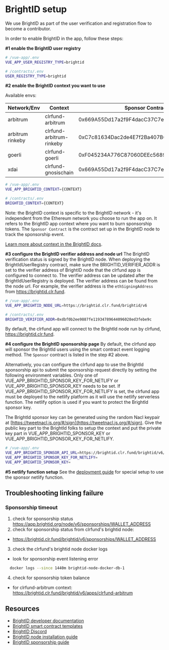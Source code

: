 # BrightID setup

We use BrightID as part of the user verification and registration flow to become a contributor.

In order to enable BrightID in the app, follow these steps:

**#1 enable the BrightID user registry**

```.sh
# /vue-app/.env
VUE_APP_USER_REGISTRY_TYPE=brightid

# /contracts/.env
USER_REGISTRY_TYPE=brightid
```

**#2 enable the BrightID context you want to use**

Available envs:

| Network/Env | Context | Sponsor Contract |
| ----------- | ------- | ---------------- |
| arbitrum | clrfund-arbitrum |0x669A55Dd17a2f9F4dacC37C7eeB5Ed3e13f474f9|
| arbitrum rinkeby | clrfund-arbitrum-rinkeby | 0xC7c81634Dac2de4E7f2Ba407B638ff003ce4534C |
| goerli | clrfund-goerli | 0xF045234A776C87060DEEc5689056455A24a59c08 |
| xdai | clrfund-gnosischain |0x669A55Dd17a2f9F4dacC37C7eeB5Ed3e13f474f9|

```.sh
# /vue-app/.env
VUE_APP_BRIGHTID_CONTEXT={CONTEXT}

# /contracts/.env
BRIGHTID_CONTEXT={CONTEXT}
```

Note: the BrightID context is specific to the BrightID network - it's independent from the Ethereum network you choose to run the app on. It refers to the BrightID app context where you want to burn sponsorship tokens.
The `Sponsor Contract` is the contract set up in the BrightID node to track the sponsorship event.


[Learn more about context in the BrightID docs](https://dev.brightid.org/docs/guides/ZG9jOjQxNTE1NDU-basic-integration).

**#3 configure the BrightID verifier address and node url**
The BrightID verification status is signed by the BrightID node. When deploying the BrightIdUserRegistry contract, make sure the BRIGHTID_VERIFIER_ADDR is set to the verifier address of BrightID node that the clrfund app is configured to connect to. The verifier address can be updated after the BrightIdUserRegistry is deployed. The verifier address can be found from the node url. For example, the verifier address is the `ethSigningAddress` from https://brightid.clr.fund.

```.sh
# /vue-app/.env
VUE_APP_BRIGHTID_NODE_URL=https://brightid.clr.fund/brightid/v6

# /contracts/.env
BRIGHTID_VERIFIER_ADDR=0xdbf0b2ee9887fe11934789644096028ed3febe9c
```

By default, the clrfund app will connect to the BrightId node run by clrfund, https://brightid.clr.fund.


**#4 configure the BrightID sponsorship page**
By default, the clrfund app will sponsor the BrightId users using the smart contract event logging method. The `Sponsor` contract is listed in the step #2 above.

Alternatively, you can configure the clrfund app to use the BrightId sponsorship api to submit the sponsorship request directly by setting the following environment variables. Only one of VUE_APP_BRIGHTID_SPONSOR_KEY_FOR_NETLIFY or VUE_APP_BRIGHTID_SPONSOR_KEY needs to be set. If VUE_APP_BRIGHTID_SPONSOR_KEY_FOR_NETLIFY is set, the clrfund app must be deployed to the netlify platform as it will use the netlify serverless function. The netlify option is used if you want to protect the BrightId sponsor key.

The BrightId sponsor key can be generated using the random Nacl keypair at [https://tweetnacl.js.org/#/sign](https://tweetnacl.js.org/#/sign).  Give the public key part to the BrightId folks to setup the context and put the private key part in VUE_APP_BRIGHTID_SPONSOR_KEY or VUE_APP_BRIGHTID_SPONSOR_KEY_FOR_NETLIFY.

```.sh
# /vue-app/.env
VUE_APP_BRIGHTID_SPONSOR_API_URL=https://brightid.clr.fund/brightid/v6/operations
VUE_APP_BRIGHTID_SPONSOR_KEY_FOR_NETLIFY=
VUE_APP_BRIGHTID_SPONSOR_KEY=
```

**#5 netlify function setup**
See the [deployment guide](./deploymnet.md) for special setup to use the sponsor netlify function.

## Troubleshooting linking failure
### Sponsorship timeout
1. check for sponsorship status https://app.brightid.org/node/v6/sponsorships/WALLET_ADDRESS
2. check for sponsorship status from clrfund's brightid node:
  - https://brightid.clr.fund/brightid/v6/sponsorships/WALLET_ADDRESS
3. check the clrfund's brightid node docker logs
  - look for sponsorship event listening error
  ```.sh
    docker logs --since 1440m brightid-node-docker-db-1
  ```
4. check for sponsorship token balance
  - for clrfund-arbitrum context: https://brightid.clr.fund/brightid/v6/apps/clrfund-arbitrum


## Resources

- [BrightID developer documentation](https://dev.brightid.org/)
- [BrightID smart contract templates](https://github.com/BrightID/BrightID-SmartContract)
- [BrightID Discord](https://discord.gg/8ECzHEAwug)
- [BrightID node installation guide](https://github.com/BrightID/BrightID-Node/wiki/Installation-Guide)
- [BrightID sponsorship guide](https://dev.brightid.org/docs/guides/8202f29b96fcf-sponsoring-users)

